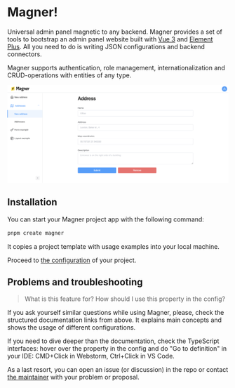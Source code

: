 # Magner!

Universal admin panel magnetic to any backend. Magner provides a set of tools to bootstrap
an admin panel website built with [Vue 3](https://v3.vuejs.org/) and [Element Plus](https://element-plus.org/en-US/). All you
need to do is writing JSON configurations and backend connectors. 

Magner supports authentication, role management, internationalization and CRUD-operations with entities of any type.

![](./public/screen.png)

## Installation

You can start your Magner project app with the following command:

```bash
pnpm create magner
```

It copies a project template with usage examples into your local machine. 

Proceed to [the configuration](./configuration/) of your project.

## Problems and troubleshooting

> What is this feature for? How should I use this property in the config?

If you ask yourself similar questions while using Magner, please, check the structured documentation links
from above. It explains main concepts and shows the usage of different configurations.

If you need to dive deeper than the documentation, check the TypeScript interfaces: hover over the
property in the config and do "Go to definition" in your IDE: CMD+Click in Webstorm, Ctrl+Click in VS Code.

As a last resort, you can open an issue (or discussion) in the repo or contact [the maintainer](https://t.me/vanishmax)
with your problem or proposal.
